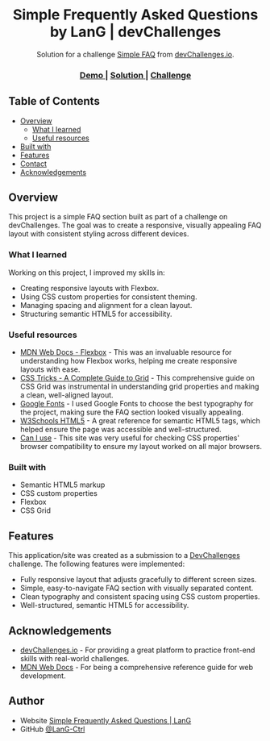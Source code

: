 <h1 align="center">Simple Frequently Asked Questions by LanG | devChallenges</h1>

<div align="center">
   Solution for a challenge <a href="https://devchallenges.io/challenge/simple-faq-challenge" target="_blank">Simple FAQ</a> from <a href="http://devchallenges.io" target="_blank">devChallenges.io</a>.
</div>

<div align="center">
  <h3>
    <a href="https://lang-ctrl.github.io/devchallenges_simple-faq">
      Demo
    </a>
    <span> | </span>
    <a href="https://github.com/LanG-Ctrl/devchallenges_simple-faq">
      Solution
    </a>
    <span> | </span>
    <a href="https://devchallenges.io/challenge/simple-faq-challenge">
      Challenge
    </a>
  </h3>
</div>

<!-- TABLE OF CONTENTS -->

## Table of Contents

- [Overview](#overview)
  - [What I learned](#what-i-learned)
  - [Useful resources](#useful-resources)
- [Built with](#built-with)
- [Features](#features)
- [Contact](#contact)
- [Acknowledgements](#acknowledgements)

<!-- OVERVIEW -->

## Overview

This project is a simple FAQ section built as part of a challenge on devChallenges. The goal was to create a responsive, visually appealing FAQ layout with consistent styling across different devices.

### What I learned

Working on this project, I improved my skills in:
- Creating responsive layouts with Flexbox.
- Using CSS custom properties for consistent theming.
- Managing spacing and alignment for a clean layout.
- Structuring semantic HTML5 for accessibility.

### Useful resources

- [MDN Web Docs - Flexbox](https://developer.mozilla.org/en-US/docs/Web/CSS/CSS_Flexible_Box_Layout/Basic_Concepts_of_Flexbox) - This was an invaluable resource for understanding how Flexbox works, helping me create responsive layouts with ease.
- [CSS Tricks - A Complete Guide to Grid](https://css-tricks.com/snippets/css/complete-guide-grid/) - This comprehensive guide on CSS Grid was instrumental in understanding grid properties and making a clean, well-aligned layout.
- [Google Fonts](https://fonts.google.com/) - I used Google Fonts to choose the best typography for the project, making sure the FAQ section looked visually appealing.
- [W3Schools HTML5](https://www.w3schools.com/html/) - A great reference for semantic HTML5 tags, which helped ensure the page was accessible and well-structured.
- [Can I use](https://caniuse.com/) - This site was very useful for checking CSS properties' browser compatibility to ensure my layout worked on all major browsers.
  
### Built with

- Semantic HTML5 markup
- CSS custom properties
- Flexbox
- CSS Grid

## Features

This application/site was created as a submission to a [DevChallenges](https://devchallenges.io/challenges-dashboard) challenge. The following features were implemented:

- Fully responsive layout that adjusts gracefully to different screen sizes.
- Simple, easy-to-navigate FAQ section with visually separated content.
- Clean typography and consistent spacing using CSS custom properties.
- Well-structured, semantic HTML5 for accessibility.

## Acknowledgements

- [devChallenges.io](https://devchallenges.io/) - For providing a great platform to practice front-end skills with real-world challenges.
- [MDN Web Docs](https://developer.mozilla.org/) - For being a comprehensive reference guide for web development.

## Author

- Website [Simple Frequently Asked Questions | LanG](https://lang-ctrl.github.io/devchallenges_simple-faq)
- GitHub [@LanG-Ctrl](https://github.com/LanG-Ctrl})